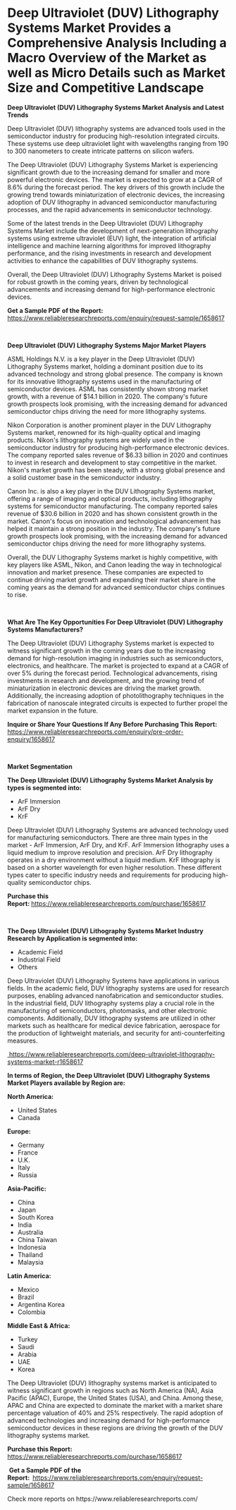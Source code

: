 <p><h1>Deep Ultraviolet (DUV) Lithography Systems Market Provides a Comprehensive Analysis Including a Macro Overview of the Market as well as Micro Details such as Market Size and Competitive Landscape</h1></p><p><strong>Deep Ultraviolet (DUV) Lithography Systems Market Analysis and Latest Trends</strong></p>
<p><p>Deep Ultraviolet (DUV) lithography systems are advanced tools used in the semiconductor industry for producing high-resolution integrated circuits. These systems use deep ultraviolet light with wavelengths ranging from 190 to 300 nanometers to create intricate patterns on silicon wafers. </p><p>The Deep Ultraviolet (DUV) Lithography Systems Market is experiencing significant growth due to the increasing demand for smaller and more powerful electronic devices. The market is expected to grow at a CAGR of 8.6% during the forecast period. The key drivers of this growth include the growing trend towards miniaturization of electronic devices, the increasing adoption of DUV lithography in advanced semiconductor manufacturing processes, and the rapid advancements in semiconductor technology.</p><p>Some of the latest trends in the Deep Ultraviolet (DUV) Lithography Systems Market include the development of next-generation lithography systems using extreme ultraviolet (EUV) light, the integration of artificial intelligence and machine learning algorithms for improved lithography performance, and the rising investments in research and development activities to enhance the capabilities of DUV lithography systems.</p><p>Overall, the Deep Ultraviolet (DUV) Lithography Systems Market is poised for robust growth in the coming years, driven by technological advancements and increasing demand for high-performance electronic devices.</p></p>
<p><strong>Get a Sample PDF of the Report:&nbsp;</strong> <a href="https://www.reliableresearchreports.com/enquiry/request-sample/1658617">https://www.reliableresearchreports.com/enquiry/request-sample/1658617</a></p>
<p>&nbsp;</p>
<p><strong>Deep Ultraviolet (DUV) Lithography Systems Major Market Players</strong></p>
<p><p>ASML Holdings N.V. is a key player in the Deep Ultraviolet (DUV) Lithography Systems market, holding a dominant position due to its advanced technology and strong global presence. The company is known for its innovative lithography systems used in the manufacturing of semiconductor devices. ASML has consistently shown strong market growth, with a revenue of $14.1 billion in 2020. The company's future growth prospects look promising, with the increasing demand for advanced semiconductor chips driving the need for more lithography systems.</p><p>Nikon Corporation is another prominent player in the DUV Lithography Systems market, renowned for its high-quality optical and imaging products. Nikon's lithography systems are widely used in the semiconductor industry for producing high-performance electronic devices. The company reported sales revenue of $6.33 billion in 2020 and continues to invest in research and development to stay competitive in the market. Nikon's market growth has been steady, with a strong global presence and a solid customer base in the semiconductor industry.</p><p>Canon Inc. is also a key player in the DUV Lithography Systems market, offering a range of imaging and optical products, including lithography systems for semiconductor manufacturing. The company reported sales revenue of $30.6 billion in 2020 and has shown consistent growth in the market. Canon's focus on innovation and technological advancement has helped it maintain a strong position in the industry. The company's future growth prospects look promising, with the increasing demand for advanced semiconductor chips driving the need for more lithography systems.</p><p>Overall, the DUV Lithography Systems market is highly competitive, with key players like ASML, Nikon, and Canon leading the way in technological innovation and market presence. These companies are expected to continue driving market growth and expanding their market share in the coming years as the demand for advanced semiconductor chips continues to rise.</p></p>
<p>&nbsp;</p>
<p><strong>What Are The Key Opportunities For Deep Ultraviolet (DUV) Lithography Systems Manufacturers?</strong></p>
<p><p>The Deep Ultraviolet (DUV) Lithography Systems market is expected to witness significant growth in the coming years due to the increasing demand for high-resolution imaging in industries such as semiconductors, electronics, and healthcare. The market is projected to expand at a CAGR of over 5% during the forecast period. Technological advancements, rising investments in research and development, and the growing trend of miniaturization in electronic devices are driving the market growth. Additionally, the increasing adoption of photolithography techniques in the fabrication of nanoscale integrated circuits is expected to further propel the market expansion in the future.</p></p>
<p><strong>Inquire or Share Your Questions If Any Before Purchasing This Report:</strong> <a href="https://www.reliableresearchreports.com/enquiry/pre-order-enquiry/1658617">https://www.reliableresearchreports.com/enquiry/pre-order-enquiry/1658617</a></p>
<p>&nbsp;</p>
<p><strong>Market Segmentation</strong></p>
<p><strong>The Deep Ultraviolet (DUV) Lithography Systems Market Analysis by types is segmented into:</strong></p>
<p><ul><li>ArF Immersion</li><li>ArF Dry</li><li>KrF</li></ul></p>
<p><p>Deep Ultraviolet (DUV) Lithography Systems are advanced technology used for manufacturing semiconductors. There are three main types in the market - ArF Immersion, ArF Dry, and KrF. ArF Immersion lithography uses a liquid medium to improve resolution and precision. ArF Dry lithography operates in a dry environment without a liquid medium. KrF lithography is based on a shorter wavelength for even higher resolution. These different types cater to specific industry needs and requirements for producing high-quality semiconductor chips.</p></p>
<p><strong>Purchase this Report:&nbsp;</strong><a href="https://www.reliableresearchreports.com/purchase/1658617">https://www.reliableresearchreports.com/purchase/1658617</a></p>
<p>&nbsp;</p>
<p><strong>The Deep Ultraviolet (DUV) Lithography Systems Market Industry Research by Application is segmented into:</strong></p>
<p><ul><li>Academic Field</li><li>Industrial Field</li><li>Others</li></ul></p>
<p><p>Deep Ultraviolet (DUV) Lithography Systems have applications in various fields. In the academic field, DUV lithography systems are used for research purposes, enabling advanced nanofabrication and semiconductor studies. In the industrial field, DUV lithography systems play a crucial role in the manufacturing of semiconductors, photomasks, and other electronic components. Additionally, DUV lithography systems are utilized in other markets such as healthcare for medical device fabrication, aerospace for the production of lightweight materials, and security for anti-counterfeiting measures.</p></p>
<p><a href="https://www.reliableresearchreports.com/deep-ultraviolet-lithography-systems-market-r1658617">&nbsp;https://www.reliableresearchreports.com/deep-ultraviolet-lithography-systems-market-r1658617</a></p>
<p><strong>In terms of Region, the Deep Ultraviolet (DUV) Lithography Systems Market Players available by Region are:</strong></p>
<p>
    <p> <strong> North America: </strong>
        <ul>
            <li>United States</li>
            <li>Canada</li>
        </ul>
        </p> 
    <p> <strong> Europe: </strong>
        <ul>
            <li>Germany</li>
            <li>France</li>
            <li>U.K.</li>
            <li>Italy</li>
            <li>Russia</li>
        </ul>
        </p> 
    <p> <strong> Asia-Pacific: </strong>
        <ul>
            <li>China</li>
            <li>Japan</li>
            <li>South Korea</li>
            <li>India</li>
            <li>Australia</li>
            <li>China Taiwan</li>
            <li>Indonesia</li>
            <li>Thailand</li>
            <li>Malaysia</li>
        </ul>
        </p> 
    <p> <strong> Latin America: </strong>
        <ul>
            <li>Mexico</li>
            <li>Brazil</li>
            <li>Argentina Korea</li>
            <li>Colombia</li>
        </ul>
        </p> 
    <p> <strong> Middle East & Africa: </strong>
        <ul>
            <li>Turkey</li>
            <li>Saudi</li>
            <li>Arabia</li>
            <li>UAE</li>
            <li>Korea</li>
        </ul>
    </p>
    </p>
<p><p>The Deep Ultraviolet (DUV) lithography systems market is anticipated to witness significant growth in regions such as North America (NA), Asia Pacific (APAC), Europe, the United States (USA), and China. Among these, APAC and China are expected to dominate the market with a market share percentage valuation of 40% and 25% respectively. The rapid adoption of advanced technologies and increasing demand for high-performance semiconductor devices in these regions are driving the growth of the DUV lithography systems market.</p></p>
<p><strong>Purchase this Report: </strong><a href="https://www.reliableresearchreports.com/purchase/1658617">https://www.reliableresearchreports.com/purchase/1658617</a></p>
<p>&nbsp;<strong>Get a Sample PDF of the Report:&nbsp;&nbsp;</strong><a href="https://www.reliableresearchreports.com/enquiry/request-sample/1658617">https://www.reliableresearchreports.com/enquiry/request-sample/1658617</a></p>
<p><strong></strong></p>
<p>Check more reports on https://www.reliableresearchreports.com/</p>